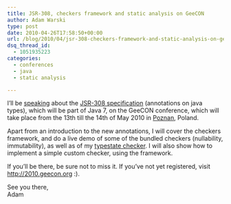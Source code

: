 ```yaml
---
title: JSR-308, checkers framework and static analysis on GeeCON
author: Adam Warski
type: post
date: 2010-04-26T17:58:50+00:00
url: /blog/2010/04/jsr-308-checkers-framework-and-static-analysis-on-geecon/
dsq_thread_id:
  - 1051935223
categories:
  - conferences
  - java
  - static analysis

---
```

I&#8217;ll be [speaking][1] about the [JSR-308 specification][2] (annotations on java types), which will be part of Java 7, on the GeeCON conference, which will take place from the 13th till the 14th of May 2010 in [Poznan][3], Poland.

Apart from an introduction to the new annotations, I will cover the checkers framework, and do a live demo of some of the bundled checkers (nullability, immutability), as well as of my [typestate checker][4]. I will also show how to implement a simple custom checker, using the framework.

If you&#8217;ll be there, be sure not to miss it. If you&#8217;ve not yet registered, visit <http://2010.geecon.org> :).

See you there,  
Adam

 [1]: http://2010.geecon.org/speakerdetails/22
 [2]: http://types.cs.washington.edu/jsr308/
 [3]: http://en.wikipedia.org/wiki/Poznan
 [4]: http://www.warski.org/typestate.html
